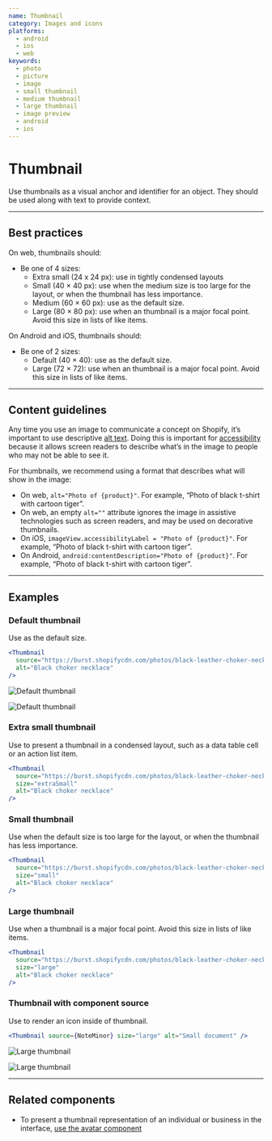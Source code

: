 ```yaml
---
name: Thumbnail
category: Images and icons
platforms:
  - android
  - ios
  - web
keywords:
  - photo
  - picture
  - image
  - small thumbnail
  - medium thumbnail
  - large thumbnail
  - image preview
  - android
  - ios
---
```


# Thumbnail

Use thumbnails as a visual anchor and identifier for an object. They should be used along with text to provide context.

---

## Best practices

On web, thumbnails should:

- Be one of 4 sizes:
  - Extra small (24 x 24 px): use in tightly condensed layouts
  - Small (40 × 40 px): use when the medium size is too large for the layout, or when the thumbnail has less importance.
  - Medium (60 × 60 px): use as the default size.
  - Large (80 × 80 px): use when an thumbnail is a major focal point. Avoid this size in lists of like items.

On Android and iOS, thumbnails should:

- Be one of 2 sizes:
  - Default (40 × 40): use as the default size.
  - Large (72 × 72): use when an thumbnail is a major focal point. Avoid this size in lists of like items.

---

## Content guidelines

Any time you use an image to communicate a concept on Shopify, it’s important to use descriptive [alt text](https://polaris.shopify.com/content/alternative-text). Doing this is important for [accessibility](https://polaris.shopify.com/foundations/internationalization) because it allows screen readers to describe what’s in the image to people who may not be able to see it.

For thumbnails, we recommend using a format that describes what will show in the image:

- On web, `alt="Photo of {product}"`. For example, “Photo of black t-shirt with cartoon tiger”.
- On web, an empty `alt=""` attribute ignores the image in assistive technologies such as screen readers, and may be used on decorative thumbnails.
- On iOS, `imageView.accessibilityLabel = "Photo of {product}"`. For example, “Photo of black t-shirt with cartoon tiger”.
- On Android, `android:contentDescription="Photo of {product}"`. For example, “Photo of black t-shirt with cartoon tiger”.

---

## Examples

### Default thumbnail

Use as the default size.

```jsx
<Thumbnail
  source="https://burst.shopifycdn.com/photos/black-leather-choker-necklace_373x@2x.jpg"
  alt="Black choker necklace"
/>
```

<!-- content-for: android -->

![Default thumbnail](/public_images/components/Thumbnail/android/default@2x.png)

<!-- /content-for -->

<!-- content-for: ios -->

![Default thumbnail](/public_images/components/Thumbnail/ios/default@2x.png)

<!-- /content-for -->

### Extra small thumbnail

<!-- example-for: web -->

Use to present a thumbnail in a condensed layout, such as a data table cell or an action list item.

```jsx
<Thumbnail
  source="https://burst.shopifycdn.com/photos/black-leather-choker-necklace_373x@2x.jpg"
  size="extraSmall"
  alt="Black choker necklace"
/>
```

### Small thumbnail

<!-- example-for: web -->

Use when the default size is too large for the layout, or when the thumbnail has less importance.

```jsx
<Thumbnail
  source="https://burst.shopifycdn.com/photos/black-leather-choker-necklace_373x@2x.jpg"
  size="small"
  alt="Black choker necklace"
/>
```

### Large thumbnail

Use when a thumbnail is a major focal point. Avoid this size in lists of like items.

```jsx
<Thumbnail
  source="https://burst.shopifycdn.com/photos/black-leather-choker-necklace_373x@2x.jpg"
  size="large"
  alt="Black choker necklace"
/>
```

### Thumbnail with component source

Use to render an icon inside of thumbnail.

```jsx
<Thumbnail source={NoteMinor} size="large" alt="Small document" />
```

<!-- content-for: android -->

![Large thumbnail](/public_images/components/Thumbnail/android/large@2x.png)

<!-- /content-for -->

<!-- content-for: ios -->

![Large thumbnail](/public_images/components/Thumbnail/ios/large@2x.png)

<!-- /content-for -->

---

## Related components

- To present a thumbnail representation of an individual or business in the interface, [use the avatar component](https://polaris.shopify.com/components/images-and-icons/avatar)
